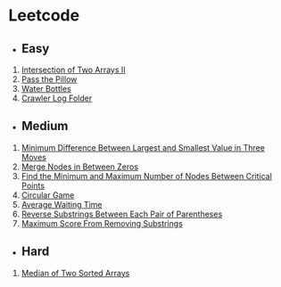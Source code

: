 # Leetcode

* ## Easy
1. [Intersection of Two Arrays II](https://github.com/iamabirakash/Leetcode/tree/main/Intersection_Two_Arrays)
2. [Pass the Pillow](https://github.com/iamabirakash/Leetcode/tree/main/Pass%20The%20Pillow)
3. [Water Bottles](https://github.com/iamabirakash/Leetcode/tree/main/Water_Bottles)
4. [Crawler Log Folder](https://github.com/iamabirakash/Leetcode/tree/main/Crawler%20Log%20Folder)

* ## Medium
1. [Minimum Difference Between Largest and Smallest Value in Three Moves](https://github.com/iamabirakash/Leetcode/tree/main/Minimum_Difference)
2. [Merge Nodes in Between Zeros](https://github.com/iamabirakash/Leetcode/tree/main/Merged_Notes_Between_Zeros)
3. [Find the Minimum and Maximum Number of Nodes Between Critical Points](https://github.com/iamabirakash/Leetcode/tree/main/Min_Max_No_Nodes)
4. [Circular Game](https://github.com/iamabirakash/Leetcode/tree/main/Circular_Game)
5. [Average Waiting Time](https://github.com/iamabirakash/Leetcode/tree/main/Average%20Waiting%20Time)
6. [Reverse Substrings Between Each Pair of Parentheses](https://github.com/iamabirakash/Leetcode/tree/main/Reversed%20Substring%20Paranthesis)
7. [Maximum Score From Removing Substrings](https://github.com/iamabirakash/Leetcode/tree/main/Maximum%20Score)

* ## Hard
1. [Median of Two Sorted Arrays](https://github.com/iamabirakash/Leetcode/tree/main/Median%20Of%20Two%20Sorted%20Arrays)
